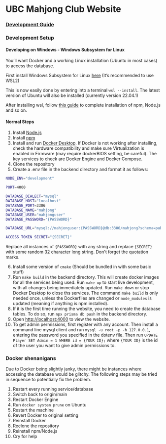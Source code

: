 # UBC Mahjong Club Website

### [Development Guide](https://docs.google.com/document/d/1FmSUD-EqHhf2XEkG1CkzElLQ91N8OO2Ojf6pMJxwn-s/edit?usp=sharing)

### Development Setup

#### Developing on Windows - Windows Subsystem for Linux

You’ll want Docker and a working Linux installation (Ubuntu in most cases) to access the database. 

First install Windows Subsystem for Linux [here](https://learn.microsoft.com/en-us/windows/wsl/install#windows-10-fall-creators-update-and-later-install-from-the-microsoft-store) (It’s recommended to use WSL2)

This is now easily done by entering into a terminal `wsl --install`. The latest version of Ubuntu will also be installed (currently version 22.04.1)

After installing wsl, follow [this guide](https://learn.microsoft.com/en-us/windows/dev-environment/javascript/nodejs-on-wsl) to complete installation
of npm, Node.js and so on. 

#### Normal Steps

1. Install [Node.js](https://nodejs.org/en/download/)
2. Install [npm](https://www.npmjs.com/get-npm)
3. Install and run [Docker Desktop](https://www.docker.com/products/docker-desktop/). If Docker is not 
   working after installing, check the hardware compatibility and make sure Virtualization is enabled 
   in Firmware (may require dockerBIOS setting, be careful). The key services to check are Docker Engine and Docker Compose.
4. Clone the repository
5. Create a .env file in the backend directory and format it as follows:

```bash
NODE_ENV="development"

PORT=4000

DATABASE_DIALECT="mysql"
DATABASE_HOST="localhost"
DATABASE_PORT=3306
DATABASE_NAME="mahjong"
DATABASE_USER="mahjonguser"
DATABASE_PASSWORD="{PASSWORD}"

DATABASE_URL="mysql://mahjonguser:{PASSWORD}@db:3306/mahjong?schema=public"

ACCESS_TOKEN_SECRET="{SECRET}"
```

Replace all instances of `{PASSWORD}` with any string and replace `{SECRET}` with some random 32 character long string. Don't forget the quotation marks.

6. Install some version of `cmake` (Should be bundled in with some basic stuff)
7. Run `make build` in the backend directory. This will create docker images for all the services being used. Run `make up` to start live development, with all changes being immediately updated. Run `make down` or stop Docker Desktop to close ths services.
The command `make build` is only needed once, unless the Dockerfiles are changed or `node_modules` is updated (meaning if anything is npm installed).
8. If it is the first time running the website, you need to create the database tables. To do so, run `npx prisma db push` in the backend directory. 
9. Open [http://localhost:4000](http://localhost:4000) to view the website. 
10. To get admin permissions, first register with any account. Then install a command line mysql client and run `mysql -u root -p -h 127.0.0.1`, entering the password you specified in the dotenv file. Then run `UPDATE Player SET Admin = 1 WHERE id = {YOUR ID};` where `{YOUR ID}` is the id of the user you want to give admin permissions to.

### Docker shenanigans

Due to Docker being slightly janky, there might be instances where accessing the database would be glitchy. 
The following steps may be tried in sequence to potentially fix the problem.

1. Restart every running service/database
2. Switch back to origin/main
3. Restart Docker Engine
4. Run `docker system prune` on Ubuntu
5. Restart the machine
6. Revert Docker to original setting
7. Reinstall Docker
8. Reclone the repository
9. Reinstall npm/Node.js
10. Cry for help
